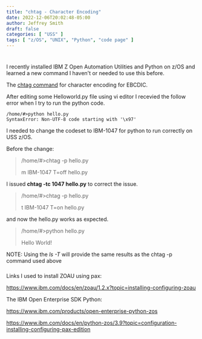 ```yaml
---
title: "chtag - Character Encoding"
date: 2022-12-06T20:02:48-05:00
author: Jeffrey Smith
draft: false
categories: [ "USS" ]
tags: [ "z/OS", "UNIX", "Python", "code page" ]
---
```

#
#

I recently installed IBM Z Open Automation Utilities and Python on z/OS and learned a new command I haven't or needed to use this before.

The [chtag command](https://www.ibm.com/docs/en/zos/2.5.0?topic=descriptions-chtag-change-file-tag-information) for character encoding for EBCDIC.

After editing some Helloworld.py file using vi editor I recevied the follow error when I try to run the python code.

~~~~
/home/#>python hello.py
SyntaxError: Non-UTF-8 code starting with '\x97' 
~~~~

I needed to change the codeset to IBM-1047 for python to run correctly on USS z/OS.

Before the change:

>/home/#>chtag -p hello.py
>
>m IBM-1047    T=off hello.py

I issued **chtag -tc 1047 hello.py** to correct the issue.

>/home/#>chtag -p hello.py
>
>t IBM-1047    T=on  hello.py

and now the hello.py works as expected.

>/home/#>python hello.py
>
>Hello World!

NOTE: Using the _ls -T_ will provide the same results as the chtag -p command used above

###

Links I used to install ZOAU using pax:

https://www.ibm.com/docs/en/zoau/1.2.x?topic=installing-configuring-zoau


The IBM Open Enterprise SDK Python:

https://www.ibm.com/products/open-enterprise-python-zos

https://www.ibm.com/docs/en/python-zos/3.9?topic=configuration-installing-configuring-pax-edition

